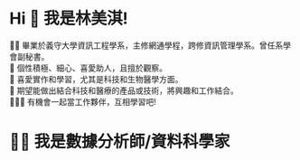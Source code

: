 # Hi 👋 我是林美淇!                                                                                                                                                               
👩‍🎓 畢業於義守大學資訊工程學系，主修網通學程，跨修資訊管理學系。曾任系學會副秘書。                                                                                                     
🧡 個性積極、細心、喜愛助人，且擅於觀察。                                                                                                                                     
🧐 喜愛實作和學習，尤其是科技和生物醫學方面。                                                                                                                                         
🙏 期望能做出結合科技和醫療的產品或技術，將興趣和工作結合。                                                                                                                             
🧑‍🤝‍🧑 有機會一起當工作夥伴，互相學習吧! 

# 👩‍💻 我是數據分析師/資料科學家 

<!--
**LinMeiChi/LinMeiChi** is a ✨ _special_ ✨ repository because its `README.md` (this file) appears on your GitHub profile.




Here are some ideas to get you started:

- 🔭 I’m currently working on ...
- 🌱 I’m currently learning ...
- 👯 I’m looking to collaborate on ...
- 🤔 I’m looking for help with ...
- 💬 Ask me about ...
- 📫 How to reach me: ...
- 😄 Pronouns: ...
- ⚡ Fun fact: ...
-->
